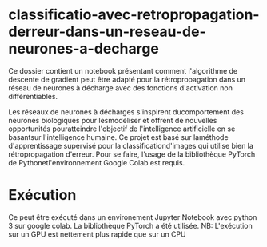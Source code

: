 # classificatio-avec-retropropagation-derreur-dans-un-reseau-de-neurones-a-decharge

Ce dossier contient un notebook présentant comment l'algorithme de descente de gradient peut être adapté pour la  rétropropagation dans un réseau de neurones à décharge avec des fonctions d'activation non différentiables.

Les  réseaux  de  neurones  à  décharges  s'inspirent  ducomportement  des  neurones  biologiques  pour  lesmodéliser  et  offrent  de  nouvelles  opportunités  pouratteindre l'objectif de l'intelligence artificielle en se basantsur  l'intelligence  humaine.  Ce  projet  est  basé  sur  laméthode d'apprentissage supervisé pour la classificationd'images qui utilise bien la rétropropagation d'erreur. Pour se faire, l'usage de la bibliothèque PyTorch de Pythonetl'environnement Google Colab est requis.

# Exécution

Ce peut être exécuté dans un environement Jupyter Notebook avec python 3 sur google colab.
La bibliothèque PyTorch a été utilisée.
NB: L'exécution sur un GPU est nettement plus rapide que sur un CPU

